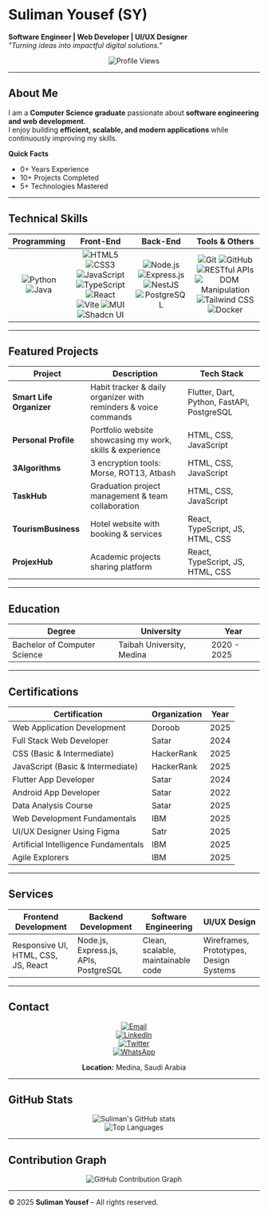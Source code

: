 # Suliman Yousef (SY)

**Software Engineer | Web Developer | UI/UX Designer**  
_"Turning ideas into impactful digital solutions."_

<div align="center">
  
![Profile Views](https://komarev.com/ghpvc/?username=Su03l&label=Profile%20Views&color=0a66c2&style=for-the-badge)

</div>

---

## About Me

I am a **Computer Science graduate** passionate about **software engineering and web development**.  
I enjoy building **efficient, scalable, and modern applications** while continuously improving my skills.

**Quick Facts**
- 0+ Years Experience  
- 10+ Projects Completed  
- 5+ Technologies Mastered  

---

## Technical Skills

<div align="center">

| Programming | Front-End | Back-End | Tools & Others |
|:------------:|:-----------:|:-----------:|:-----------:|
| ![Python](https://img.shields.io/badge/Python-3776AB?style=for-the-badge&logo=python&logoColor=white) ![Java](https://img.shields.io/badge/Java-007396?style=for-the-badge&logo=java&logoColor=white) | ![HTML5](https://img.shields.io/badge/HTML5-E34F26?style=for-the-badge&logo=html5&logoColor=white) ![CSS3](https://img.shields.io/badge/CSS3-1572B6?style=for-the-badge&logo=css3&logoColor=white) ![JavaScript](https://img.shields.io/badge/JavaScript-F7DF1E?style=for-the-badge&logo=javascript&logoColor=black) ![TypeScript](https://img.shields.io/badge/TypeScript-007ACC?style=for-the-badge&logo=typescript&logoColor=white) ![React](https://img.shields.io/badge/React-20232A?style=for-the-badge&logo=react&logoColor=61DAFB) ![Vite](https://img.shields.io/badge/Vite-646CFF?style=for-the-badge&logo=vite&logoColor=white) ![MUI](https://img.shields.io/badge/MUI-007FFF?style=for-the-badge&logo=mui&logoColor=white) ![Shadcn UI](https://img.shields.io/badge/Shadcn_UI-000000?style=for-the-badge&logo=shadcnui&logoColor=white) | ![Node.js](https://img.shields.io/badge/Node.js-339933?style=for-the-badge&logo=nodedotjs&logoColor=white) ![Express.js](https://img.shields.io/badge/Express.js-000000?style=for-the-badge&logo=express&logoColor=white) ![NestJS](https://img.shields.io/badge/NestJS-E0234E?style=for-the-badge&logo=nestjs&logoColor=white) ![PostgreSQL](https://img.shields.io/badge/PostgreSQL-316192?style=for-the-badge&logo=postgresql&logoColor=white) | ![Git](https://img.shields.io/badge/Git-F05032?style=for-the-badge&logo=git&logoColor=white) ![GitHub](https://img.shields.io/badge/GitHub-181717?style=for-the-badge&logo=github&logoColor=white) ![RESTful APIs](https://img.shields.io/badge/RESTful_APIs-009688?style=for-the-badge&logo=api&logoColor=white) ![DOM Manipulation](https://img.shields.io/badge/DOM_Manipulation-FF9800?style=for-the-badge&logo=javascript&logoColor=white) ![Tailwind CSS](https://img.shields.io/badge/Tailwind_CSS-06B6D4?style=for-the-badge&logo=tailwindcss&logoColor=white) ![Docker](https://img.shields.io/badge/Docker-2496ED?style=for-the-badge&logo=docker&logoColor=white) |

</div>

---

## Featured Projects

| Project | Description | Tech Stack |
|---------|-------------|------------|
| **Smart Life Organizer** | Habit tracker & daily organizer with reminders & voice commands | Flutter, Dart, Python, FastAPI, PostgreSQL |
| **Personal Profile** | Portfolio website showcasing my work, skills & experience | HTML, CSS, JavaScript |
| **3Algorithms** | 3 encryption tools: Morse, ROT13, Atbash | HTML, CSS, JavaScript |
| **TaskHub** | Graduation project management & team collaboration | HTML, CSS, JavaScript |
| **TourismBusiness** | Hotel website with booking & services | React, TypeScript, JS, HTML, CSS |
| **ProjexHub** | Academic projects sharing platform | React, TypeScript, JS, HTML, CSS |

---

## Education

| Degree | University | Year |
|--------|-------------|------|
| Bachelor of Computer Science | Taibah University, Medina | 2020 - 2025 |

---

## Certifications

| Certification | Organization | Year |
|---------------|--------------|------|
| Web Application Development | Doroob | 2025 |
| Full Stack Web Developer | Satar | 2024 |
| CSS (Basic & Intermediate) | HackerRank | 2025 |
| JavaScript (Basic & Intermediate) | HackerRank | 2025 |
| Flutter App Developer | Satar | 2024 |
| Android App Developer | Satar | 2022 |
| Data Analysis Course | Satar | 2025 |
| Web Development Fundamentals | IBM | 2025 |
| UI/UX Designer Using Figma | Satr | 2025 |
| Artificial Intelligence Fundamentals | IBM | 2025 |
| Agile Explorers | IBM | 2025 |

---

## Services

<div align="center">

| Frontend Development | Backend Development | Software Engineering | UI/UX Design |
|----------------------|--------------------|----------------------|---------------|
| Responsive UI, HTML, CSS, JS, React | Node.js, Express.js, APIs, PostgreSQL | Clean, scalable, maintainable code | Wireframes, Prototypes, Design Systems |

</div>

---

## Contact

<div align="center">

[![Email](https://img.shields.io/badge/Email-D14836?style=for-the-badge&logo=gmail&logoColor=white)](mailto:sulimany662@gmail.com)  
[![LinkedIn](https://img.shields.io/badge/LinkedIn-0a66c2?style=for-the-badge&logo=linkedin&logoColor=white)](https://www.linkedin.com/in/suliaman-yousef-36265a320)  
[![Twitter](https://img.shields.io/badge/Twitter-1DA1F2?style=for-the-badge&logo=twitter&logoColor=white)](https://twitter.com/Su05l)  
[![WhatsApp](https://img.shields.io/badge/WhatsApp-25D366?style=for-the-badge&logo=whatsapp&logoColor=white)](https://wa.me/966590128804)  

**Location:** Medina, Saudi Arabia

</div>

---

## GitHub Stats

<div align="center">

![Suliman's GitHub stats](https://github-readme-stats.vercel.app/api?username=Su03l&show_icons=true&theme=github_dark)  
![Top Languages](https://github-readme-stats.vercel.app/api/top-langs/?username=Su03l&layout=compact&theme=github_dark)

</div>

---

## Contribution Graph

<div align="center">

![GitHub Contribution Graph](https://github-readme-activity-graph.vercel.app/graph?username=Su03l&bg_color=0d1117&color=58a6ff&line=1f6feb&point=ffffff&area=true&hide_border=true)

</div>

---

© 2025 **Suliman Yousef** – All rights reserved.
